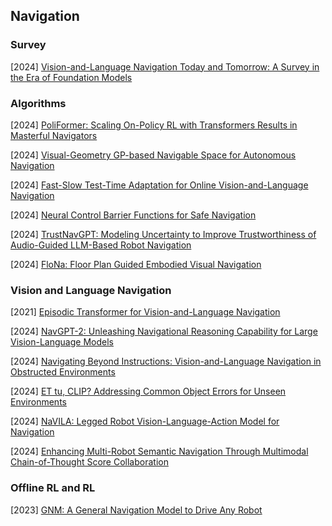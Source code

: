 ## Navigation

### Survey

[2024] [Vision-and-Language Navigation Today and Tomorrow: A Survey in the Era of Foundation Models](https://arxiv.org/abs/2407.07035)



### Algorithms

[2024] [PoliFormer: Scaling On-Policy RL with Transformers Results in Masterful Navigators](https://arxiv.org/abs/2406.20083)

[2024] [Visual-Geometry GP-based Navigable Space for Autonomous Navigation](https://arxiv.org/abs/2407.06545)

[2024] [Fast-Slow Test-Time Adaptation for Online Vision-and-Language Navigation](https://openreview.net/pdf?id=Zos5wsaB5r)

[2024] [Neural Control Barrier Functions for Safe Navigation](https://arxiv.org/abs/2407.19907)

[2024] [TrustNavGPT: Modeling Uncertainty to Improve Trustworthiness of Audio-Guided LLM-Based Robot Navigation](https://arxiv.org/abs/2408.01867)

[2024] [FloNa: Floor Plan Guided Embodied Visual Navigation](https://arxiv.org/abs/2412.18335)



### Vision and Language Navigation

[2021] [Episodic Transformer for Vision-and-Language Navigation](https://arxiv.org/abs/2105.06453)

[2024] [NavGPT-2: Unleashing Navigational Reasoning Capability for Large Vision-Language Models](https://arxiv.org/abs/2407.12366)

[2024] [Navigating Beyond Instructions: Vision-and-Language Navigation in Obstructed Environments](https://arxiv.org/abs/2407.21452)

[2024] [ET tu, CLIP? Addressing Common Object Errors for Unseen Environments](https://arxiv.org/abs/2406.17876)

[2024] [NaVILA: Legged Robot Vision-Language-Action Model for Navigation](https://arxiv.org/abs/2412.04453)

[2024] [Enhancing Multi-Robot Semantic Navigation Through Multimodal Chain-of-Thought Score Collaboration](https://arxiv.org/abs/2412.18292)



### Offline RL and RL

[2023] [GNM: A General Navigation Model to Drive Any Robot](https://sites.google.com/view/drive-any-robot)